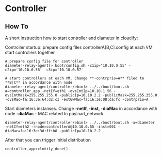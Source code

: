 # Controller

## How To
A short instruction how to start controller and diameter in cloudify:

Controller startup: prepare config files controllerA[B,C].config at each VM
                    start controllers together
```
# prepare config file for controller
diameter-relay-agent]> boot/config.sh -c1ip='10.10.0.55' -c2ip='10.10.0.56' -c3ip='10.10.0.57'

# start controllers at each VM. Change **-contrprio=A** filed to **B|C** in accordance with node
diameter-relay-agent/controller/ebin]> ../../boot/boot.sh -a=controller_app -netIf=eth1 -ovsIntIp=10.10.1.56 -ovsIntMask=255.255.255.0 -publicIp=10.10.2.2 -publicMask=255.255.255.0 -ovsMac=fa:16:3e:64:d2:c3 -extGwMac=fa:16:3e:08:da:fc -contrprio=A
```

Start diameters instanses. Change **-netIf, -inst, -diaMac** in accordance with node
   **-diaMac** - MAC related to payload_network
```
diameter-relay-agent/controller/ebin]> ../../boot/boot.sh -a=diameter -netIf=eth2 -rnode=controllerA@10.10.0.55 -inst=001 -diaMac=fa:16:3e:3d:ff:b0 -publicIp=10.10.2.2
```

After that you can  trigger initial distribution
```
controller_app:clodify_done().
```
